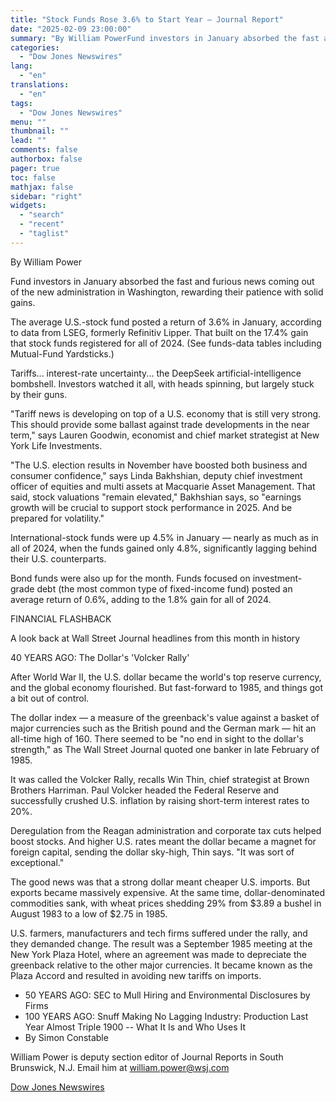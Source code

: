 ```yaml
---
title: "Stock Funds Rose 3.6% to Start Year — Journal Report"
date: "2025-02-09 23:00:00"
summary: "By William PowerFund investors in January absorbed the fast and furious news coming out of the new administration in Washington, rewarding their patience with solid gains.The average U.S.-stock fund posted a return of 3.6% in January, according to data from LSEG, formerly Refinitiv Lipper. That built on the 17.4% gain..."
categories:
  - "Dow Jones Newswires"
lang:
  - "en"
translations:
  - "en"
tags:
  - "Dow Jones Newswires"
menu: ""
thumbnail: ""
lead: ""
comments: false
authorbox: false
pager: true
toc: false
mathjax: false
sidebar: "right"
widgets:
  - "search"
  - "recent"
  - "taglist"
---
```


By William Power

Fund investors in January absorbed the fast and furious news coming out of the new administration in Washington, rewarding their patience with solid gains.

The average U.S.-stock fund posted a return of 3.6% in January, according to data from LSEG, formerly Refinitiv Lipper. That built on the 17.4% gain that stock funds registered for all of 2024. (See funds-data tables including Mutual-Fund Yardsticks.)

Tariffs... interest-rate uncertainty... the DeepSeek artificial-intelligence bombshell. Investors watched it all, with heads spinning, but largely stuck by their guns.

"Tariff news is developing on top of a U.S. economy that is still very strong. This should provide some ballast against trade developments in the near term," says Lauren Goodwin, economist and chief market strategist at New York Life Investments.

"The U.S. election results in November have boosted both business and consumer confidence," says Linda Bakhshian, deputy chief investment officer of equities and multi assets at Macquarie Asset Management. That said, stock valuations "remain elevated," Bakhshian says, so "earnings growth will be crucial to support stock performance in 2025. And be prepared for volatility."

International-stock funds were up 4.5% in January — nearly as much as in all of 2024, when the funds gained only 4.8%, significantly lagging behind their U.S. counterparts.

Bond funds were also up for the month. Funds focused on investment-grade debt (the most common type of fixed-income fund) posted an average return of 0.6%, adding to the 1.8% gain for all of 2024.

FINANCIAL FLASHBACK

A look back at Wall Street Journal headlines from this month in history

40 YEARS AGO: The Dollar's 'Volcker Rally'

After World War II, the U.S. dollar became the world's top reserve currency, and the global economy flourished. But fast-forward to 1985, and things got a bit out of control.

The dollar index — a measure of the greenback's value against a basket of major currencies such as the British pound and the German mark — hit an all-time high of 160. There seemed to be "no end in sight to the dollar's strength," as The Wall Street Journal quoted one banker in late February of 1985.

It was called the Volcker Rally, recalls Win Thin, chief strategist at Brown Brothers Harriman. Paul Volcker headed the Federal Reserve and successfully crushed U.S. inflation by raising short-term interest rates to 20%.

Deregulation from the Reagan administration and corporate tax cuts helped boost stocks. And higher U.S. rates meant the dollar became a magnet for foreign capital, sending the dollar sky-high, Thin says. "It was sort of exceptional."

The good news was that a strong dollar meant cheaper U.S. imports. But exports became massively expensive. At the same time, dollar-denominated commodities sank, with wheat prices shedding 29% from $3.89 a bushel in August 1983 to a low of $2.75 in 1985.

U.S. farmers, manufacturers and tech firms suffered under the rally, and they demanded change. The result was a September 1985 meeting at the New York Plaza Hotel, where an agreement was made to depreciate the greenback relative to the other major currencies. It became known as the Plaza Accord and resulted in avoiding new tariffs on imports.

* 50 YEARS AGO: SEC to Mull Hiring and Environmental Disclosures by Firms
* 100 YEARS AGO: Snuff Making No Lagging Industry: Production Last Year Almost Triple 1900 -- What It Is and Who Uses It
* By Simon Constable

William Power is deputy section editor of Journal Reports in South Brunswick, N.J. Email him at william.power@wsj.com

[Dow Jones Newswires](https://www.tradingview.com/news/DJN_DN20250209000357:0/)
